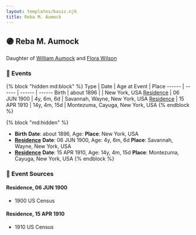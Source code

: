 ```yaml
---
layout: templates/basic.njk
title: Reba M. Aumock
---
```

## 🟣 Reba M. Aumock

Daughter of [William Aumock](/people/5/50418111) and [Flora Wilson](/people/2/2426620)

### 📆 Events

{% block "hidden md:block" %}
Type | Date | Age at Event | Place
------ | ------ | ------ | ------
Birth | about 1896 |  | New York, USA
[Residence](#event-event-0) | 06 JUN 1900 | 4y, 6m, 6d | Savannah, Wayne, New York, USA
[Residence](#event-event-1) | 15 APR 1910 | 14y, 4m, 15d | Montezuma, Cayuga, New York, USA
{% endblock %}

{% block "md:hidden" %}
- **Birth**
**Date**: about 1896, Age:
**Place**: New York, USA
- **[Residence](#event-event-0)**
**Date**: 06 JUN 1900, Age: 4y, 6m, 6d
**Place**: Savannah, Wayne, New York, USA
- **[Residence](#event-event-1)**
**Date**: 15 APR 1910, Age: 14y, 4m, 15d
**Place**: Montezuma, Cayuga, New York, USA
{% endblock %}

### 📰 Event Sources

#### <a id="event-event-0"></a> Residence, 06 JUN 1900
* 1900 US Census

#### <a id="event-event-1"></a> Residence, 15 APR 1910
* 1910 US Census
